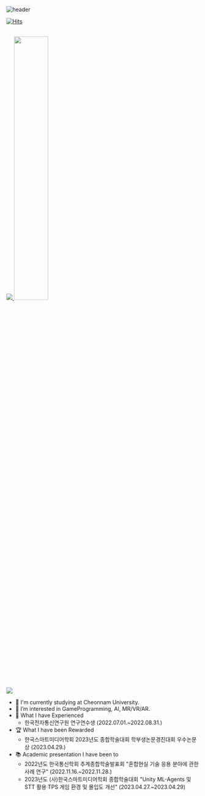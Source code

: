 
<!--
**yujin17/yujin17** is a ✨ _special_ ✨ repository because its `README.md` (this file) appears on your GitHub profile.

Here are some ideas to get you started:

- 🔭 I’m currently working on ...
- 🌱 I’m currently learning ...
- 👯 I’m looking to collaborate on ...
- 🤔 I’m looking for help with ...
- 💬 Ask me about ...
- 📫 How to reach me: ...
- 😄 Pronouns: ...
- ⚡ Fun fact: ...
-->


![header](https://capsule-render.vercel.app/api?type=rounded&color=auto&section=header&height=200&text=Yujin%20Park%20🐈&fontSize=90&animation=twinkling&stroke=eeeeee&customColorList=0,1,3,4,6,8,9,10,11,12,13,14,15,16,17,18,19,21,24,27,28)



[![Hits](https://hits.seeyoufarm.com/api/count/incr/badge.svg?url=https%3A%2F%2Fgithub.com%2Fyujin17%2Fhit-counter&count_bg=%239FC8FF&title_bg=%23FFADAD&icon=unrealengine.svg&icon_color=%23FFFFFF&title=hits&edge_flat=false)](https://hits.seeyoufarm.com)

<br>

<a href="s">
  <img src="https://github-readme-stats.vercel.app/api/top-langs/?username=yujin17&exclude_repo=yujin17.github.io&layout=compact&theme=dracula" />
</a>
<a href="s">
  <img src="https://github-readme-stats.vercel.app/api?username=yujin17&theme=dracula&show_icons=true" width="42%" />
</a>

<br><br>

<img src="https://img.shields.io/badge/Unity-39FC8FF?style=flat-square&logo=Unity&logoColor=white"/>

<br>

- 🔭 I'm currently studying at Cheonnam University.
- 🌱 I’m interested in GameProgramming, AI, MR/VR/AR.
- 🧸 What I have Experienced
  - 한국전자통신연구원 연구연수생 (2022.07.01.~2022.08.31.)
- 🏆 What I have been Rewarded
  - 한국스마트미디어학회 2023년도 종합학술대회 학부생논문경진대회 우수논문상 (2023.04.29.)
- 📚 Academic presentation I have been to
  - 2022년도 한국통신학회 추계종합학술발표회 "혼합현실 기술 응용 분야에 관한 사례 연구" (2022.11.16.~2022.11.28.)
  - 2023년도 (사)한국스마트미디어학회 종합학술대회 "Unity ML-Agents 및 STT 활용 TPS 게임 환경 및 몰입도 개선" (2023.04.27.~2023.04.29)
